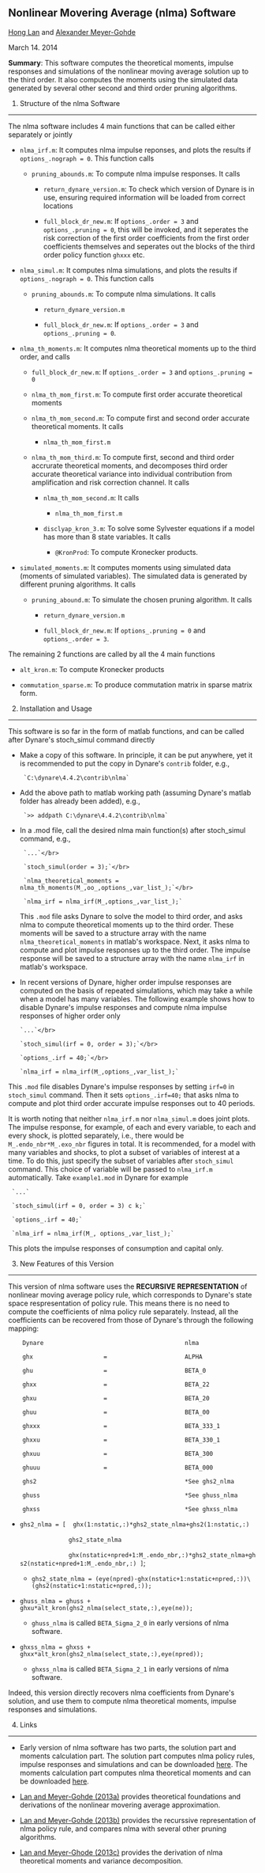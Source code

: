 Nonlinear Movering Average (nlma) Software
------------------------------------------

<a href="mailto:lanhongken@gmail.com">Hong Lan</a> 
and 
<a href="mailto:alexander.meyer-gohde@wiwi.hu-berlin.de">Alexander Meyer-Gohde</a></p>
March 14. 2014

**Summary**: This software computes the theoretical moments, impulse responses and simulations of the nonlinear moving average solution up to the third order. It also computes the moments using the simulated data generated by several other second and third order pruning algorithms.

1. Structure of the nlma Software 
-------------------------------------

The nlma software includes 4 main functions that can be called either separately or jointly

- `nlma_irf.m`: It computes nlma impulse reponses, and plots the results if `options_.nograph = 0`. This function calls

  - `pruning_abounds.m`: To compute nlma impulse responses. It calls
       
     - `return_dynare_version.m`: To check which version of Dynare is in use, ensuring required information will be loaded from correct locations
     
     - `full_block_dr_new.m`: If `options_.order = 3` and `options_.pruning = 0`, this will be invoked, and it seperates the risk correction of the first order coefficients from the first order coefficients themselves and seperates out the blocks of the third order policy function `ghxxx` etc.


- `nlma_simul.m`: It computes nlma simulations, and plots the results if `options_.nograph = 0`. This function calls

  - `pruning_abounds.m`: To compute nlma simulations. It calls

     - `return_dynare_version.m`
     
     - `full_block_dr_new.m`: If `options_.order = 3` and `options_.pruning = 0`.         


- `nlma_th_moments.m`: It computes nlma theoretical moments up to the third order, and calls

  - `full_block_dr_new.m`: If `options_.order = 3` and `options_.pruning = 0`

  - `nlma_th_mom_first.m`: To compute first order accurate theoretical moments

  - `nlma_th_mom_second.m`: To compute first and second order accurate theoretical moments. It calls

       - `nlma_th_mom_first.m`</p>

  - `nlma_th_mom_third.m`: To compute first, second and third order accrurate theoretical moments, and decomposes third order accurate theoretical variance into individual contribution from amplification and risk correction channel. It calls

     - `nlma_th_mom_second.m`: It calls

          - `nlma_th_mom_first.m`</p>

     - `disclyap_kron_3.m`: To solve some Sylvester equations if a model has more than 8 state variables. It calls
         - `@KronProd`: To compute Kronecker products.</p>  

- `simulated_moments.m`: It computes moments using simulated data (moments of simulated variables). The simulated data is generated by different pruning algorithms. It calls  

   - `pruning_abound.m`: To simulate the chosen pruning algorithm. It calls

       - `return_dynare_version.m`

       - `full_block_dr_new.m`: If `options_.pruning = 0` and `options_.order = 3`.
       

The remaining 2 functions are called by all the 4 main functions

  - `alt_kron.m`: To compute Kronecker products

  - `commutation_sparse.m`: To produce commutation matrix in sparse matrix form.                          


2. Installation and Usage
-------------------------

This software is so far in the form of matlab functions, and can be called after Dynare's stoch_simul command directly

- Make a copy of this software. In principle, it can be put anywhere, yet it is recommended to put the copy in Dynare's `contrib` folder, e.g.,

       `C:\dynare\4.4.2\contrib\nlma`

- Add the above path to matlab working path (assuming Dynare's matlab folder has already been added), e.g.,         

       `>> addpath C:\dynare\4.4.2\contrib\nlma`

- In a .mod file, call the desired nlma main function(s) after stoch_simul command, e.g.,

       `...`</br>
       
       `stoch_simul(order = 3);`</br>   
       
       `nlma_theoretical_moments = nlma_th_moments(M_,oo_,options_,var_list_);`</br>
       
       `nlma_irf = nlma_irf(M_,options_,var_list_);`

  This `.mod` file asks Dynare to solve the model to third order, and asks nlma to compute theoretical moments up to the third order. These moments will be saved to a structure array with the name `nlma_theoretical_moments` in matlab's workspace. Next, it asks nlma to compute and plot impulse responses up to the third order. The impulse response will be saved to a structure array with the name `nlma_irf` in matlab's workspace.
  
 - In recent versions of Dynare, higher order impulse responses are computed on the basis of repeated simulations, which may take a while when a model has many variables. The following example shows how to disable Dynare's impulse responses and compute nlma impulse responses of higher order only
       
       `...`</br>

       `stoch_simul(irf = 0, order = 3);`</br>
       
       `options_.irf = 40;`</br>        
       
       `nlma_irf = nlma_irf(M_,options_,var_list_);`

  This `.mod` file disables Dynare's impulse responses by setting `irf=0` in `stoch_simul` command. Then it sets `options_.irf=40;` that asks nlma to compute and plot third order accurate impulse responses out to 40 periods.</p>
  
It is worth noting that neither `nlma_irf.m` nor `nlma_simul.m` does joint plots. The impulse response, for example, of each and every variable, to each and every shock, is plotted separately, i.e., there would be `M_.endo_nbr*M_.exo_nbr` figures in total. It is recommended, for a model with many variables and shocks, to plot a subset of variables of interest at a time. To do this, just specify the subset of variables after `stoch_simul` command. This choice of variable will be passed to `nlma_irf.m` automatically. Take `example1.mod` in Dynare for example
  
     `...`
     
     `stoch_simul(irf = 0, order = 3) c k;`
     
     `options_.irf = 40;`
     
     `nlma_irf = nlma_irf(M_, options_,var_list_);`
     
This plots the impulse responses of consumption and capital only.
  
  
3. New Features of this Version
-------------------------------

This version of nlma software uses the **RECURSIVE REPRESENTATION** of nonlinear moving average policy rule, which corresponds to Dynare's state space respresentation of policy rule. This means there is no need to compute the coefficients of nlma policy rule separately. Instead, all the coefficients can be recovered from those of Dynare's through the following mapping:

        Dynare                                        nlma

        ghx                    =                      ALPHA
   
        ghu                    =                      BETA_0
 
        ghxx                   =                      BETA_22

        ghxu                   =                      BETA_20

        ghuu                   =                      BETA_00

        ghxxx                  =                      BETA_333_1

        ghxxu                  =                      BETA_330_1

        ghxuu                  =                      BETA_300

        ghuuu                  =                      BETA_000

        ghs2                                          *See ghs2_nlma

        ghuss                                         *See ghuss_nlma

        ghxss                                         *See ghxss_nlma



 - `ghs2_nlma = [  ghx(1:nstatic,:)*ghs2_state_nlma+ghs2(1:nstatic,:)`</p>   &nbsp;&nbsp;&nbsp;&nbsp;&nbsp;&nbsp;&nbsp;&nbsp;&nbsp;&nbsp;&nbsp;&nbsp;&nbsp;&nbsp;&nbsp;&nbsp;&nbsp;&nbsp;&nbsp;&nbsp;&nbsp;&nbsp;&nbsp;&nbsp; `ghs2_state_nlma`</p>
&nbsp;&nbsp;&nbsp;&nbsp;&nbsp;&nbsp;&nbsp;&nbsp;&nbsp;&nbsp;&nbsp;&nbsp;&nbsp;&nbsp;&nbsp;&nbsp;&nbsp;&nbsp;&nbsp;&nbsp;&nbsp;&nbsp;&nbsp;&nbsp;&nbsp;`ghx(nstatic+npred+1:M_.endo_nbr,:)*ghs2_state_nlma+ghs2(nstatic+npred+1:M_.endo_nbr,:) ]`;</p>

 
    - `ghs2_state_nlma = (eye(npred)-ghx(nstatic+1:nstatic+npred,:))\(ghs2(nstatic+1:nstatic+npred,:));` </p>

 - `ghuss_nlma = ghuss + ghxu*alt_kron(ghs2_nlma(select_state,:),eye(ne));`

    - `ghuss_nlma` is called `BETA_Sigma_2_0` in early versions of nlma software.</p>

 - `ghxss_nlma = ghxss + ghxx*alt_kron(ghs2_nlma(select_state,:),eye(npred));`

    - `ghxss_nlma` is called `BETA_Sigma_2_1` in early versions of nlma software.

Indeed, this version directly recovers nlma coefficients from Dynare's solution, and use them to compute nlma theoretical moments, impulse responses and simulations.

4. Links
--------

- Early version of nlma software has two parts, the solution part and moments calculation part. The solution part computes nlma policy rules, impulse responses and simulations and can be downloaded [here](http://ideas.repec.org/c/dge/qmrbcd/192.html). The moments calculation part computes nlma theoretical moments and can be downloaded [here](http://ideas.repec.org/c/dge/qmrbcd/197.html).

- [Lan and Meyer-Gohde (2013a)](http://www.sciencedirect.com/science/article/pii/S0165188913001462) provides theoretical foundations and derivations of the nonlinear movering average approximation.

- [Lan and Meyer-Gohde (2013b)](http://ideas.repec.org/p/hum/wpaper/sfb649dp2013-024.html) provides the recurssive representation of nlma policy rule, and compares nlma with several other pruning algorithms.

- [Lan and Meyer-Ghode (2013c)](http://ideas.repec.org/p/hum/wpaper/sfb649dp2013-022.html) provides the derivation of nlma theoretical moments and variance decomposition.




